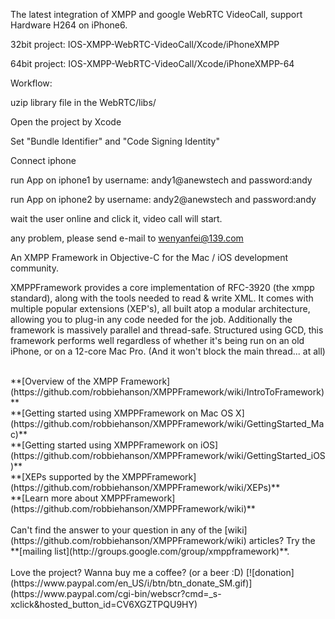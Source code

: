 The latest integration of XMPP and google WebRTC VideoCall, support Hardware H264 on iPhone6.

32bit project: IOS-XMPP-WebRTC-VideoCall/Xcode/iPhoneXMPP

64bit project: IOS-XMPP-WebRTC-VideoCall/Xcode/iPhoneXMPP-64

Workflow:

uzip library file in the WebRTC/libs/

Open the project by Xcode

Set "Bundle Identifier" and "Code Signing Identity"

Connect iphone

run App on iphone1 by username: andy1@anewstech and password:andy

run App on iphone2 by username: andy2@anewstech and password:andy

wait the user online and click it, video call will start.

any problem, please send e-mail to wenyanfei@139.com


An XMPP Framework in Objective-C for the Mac / iOS development community.

XMPPFramework provides a core implementation of RFC-3920 (the xmpp standard), along with the tools needed to read & write XML. It comes with multiple popular extensions (XEP's), all built atop a modular architecture, allowing you to plug-in any code needed for the job. Additionally the framework is massively parallel and thread-safe. Structured using GCD, this framework performs well regardless of whether it's being run on an old iPhone, or on a 12-core Mac Pro. (And it won't block the main thread... at all)

<br/>
**[Overview of the XMPP Framework](https://github.com/robbiehanson/XMPPFramework/wiki/IntroToFramework)**<br/>
**[Getting started using XMPPFramework on Mac OS X](https://github.com/robbiehanson/XMPPFramework/wiki/GettingStarted_Mac)**<br/>
**[Getting started using XMPPFramework on iOS](https://github.com/robbiehanson/XMPPFramework/wiki/GettingStarted_iOS)**<br/>
**[XEPs supported by the XMPPFramework](https://github.com/robbiehanson/XMPPFramework/wiki/XEPs)**<br/>
**[Learn more about XMPPFramework](https://github.com/robbiehanson/XMPPFramework/wiki)**<br/>

<br/>
Can't find the answer to your question in any of the [wiki](https://github.com/robbiehanson/XMPPFramework/wiki) articles? Try the **[mailing list](http://groups.google.com/group/xmppframework)**.
<br/>
<br/>
Love the project? Wanna buy me a coffee? (or a beer :D) [![donation](https://www.paypal.com/en_US/i/btn/btn_donate_SM.gif)](https://www.paypal.com/cgi-bin/webscr?cmd=_s-xclick&hosted_button_id=CV6XGZTPQU9HY)


